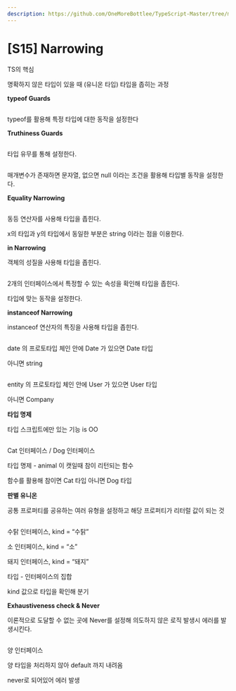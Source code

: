 ```yaml
---
description: https://github.com/OneMoreBottlee/TypeScript-Master/tree/main/S15
---
```


# \[S15] Narrowing

TS의 핵심

명확하지 않은 타입이 있을 때 (유니온 타입) 타입을 좁히는 과정



**typeof Guards**

<figure><img src="../../../.gitbook/assets/image (155).png" alt=""><figcaption></figcaption></figure>

typeof를 활용해 특정 타입에 대한 동작을 설정한다



**Truthiness Guards**

<figure><img src="../../../.gitbook/assets/image (118).png" alt=""><figcaption></figcaption></figure>

타입 유무를 통해 설정한다.

<figure><img src="../../../.gitbook/assets/image (143).png" alt=""><figcaption></figcaption></figure>

매개변수가 존재하면 문자열, 없으면 null 이라는 조건을 활용해 타입별 동작을 설정한다.



**Equality Narrowing**

<figure><img src="../../../.gitbook/assets/image (97).png" alt=""><figcaption></figcaption></figure>

동등 연산자를 사용해 타입을 좁힌다.

x의 타입과 y의 타입에서 동일한 부분은 string 이라는 점을 이용한다.



**in Narrowing**

객체의 성질을 사용해 타입을 좁힌다.

<figure><img src="../../../.gitbook/assets/image (91).png" alt=""><figcaption></figcaption></figure>

2개의 인터페이스에서 특정할 수 있는 속성을 확인해 타입을 좁힌다.

타입에 맞는 동작을 설정한다.



**instanceof Narrowing**

instanceof 연산자의 특징을 사용해 타입을 좁힌다.

<figure><img src="../../../.gitbook/assets/image (53).png" alt=""><figcaption></figcaption></figure>

date 의 프로토타입 체인 안에 Date 가 있으면 Date 타입

아니면 string

<figure><img src="../../../.gitbook/assets/image (126).png" alt=""><figcaption></figcaption></figure>

entity 의 프로토타입 체인 안에 User 가 있으면 User 타입

아니면 Company



**타입 명제**

타입 스크립트에만 있는 기능 is OO

<figure><img src="../../../.gitbook/assets/image (124).png" alt=""><figcaption></figcaption></figure>

Cat 인터페이스 / Dog 인터페이스

타입 명제 - animal 이 캣일때 참이 리턴되는 함수

함수를 활용해 참이면 Cat 타입 아니면 Dog 타입



**판별 유니온**

공통 프로퍼티를 공유하는 여러 유형을 설정하고 해당 프로퍼티가 리터럴 값이 되는 것

<figure><img src="../../../.gitbook/assets/image (42).png" alt=""><figcaption></figcaption></figure>

수탉 인터페이스, kind = “수탉”

소 인터페이스, kind = “소”

돼지 인터페이스, kind = “돼지”

타입 - 인터페이스의 집합

kind 값으로 타입을 확인해 분기



**Exhaustiveness check & Never**

이론적으로 도달할 수 없는 곳에 Never를 설정해 의도하지 않은 로직 발생시 에러를 발생시킨다.

<figure><img src="../../../.gitbook/assets/image (47).png" alt=""><figcaption></figcaption></figure>

양 인터페이스

양 타입을 처리하지 않아 default 까지 내려옴

never로 되어있어 에러 발생
